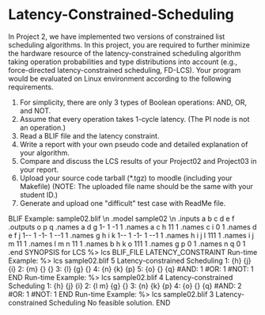 # Latency-Constrained-Scheduling
In Project 2, we have implemented two versions of constrained list scheduling algorithms.
In this project, you are required to further minimize the hardware resource of the
latency-constrained scheduling algorithm taking operation probabilities and type distributions
into account (e.g., force-directed latency-constrained scheduling, FD-LCS). Your program
would be evaluated on Linux environment according to the following requirements.


1. For simplicity, there are only 3 types of Boolean operations: AND, OR, and NOT.
2. Assume that every operation takes 1-cycle latency. (The PI node is not an operation.)
3. Read a BLIF file and the latency constraint.
4. Write a report with your own pseudo code and detailed explanation of your algorithm.
5. Compare and discuss the LCS results of your Project02 and Project03 in your report.
6. Upload your source code tarball (*.tgz) to moodle (including your Makefile)
(NOTE: The uploaded file name should be the same with your student ID.)
7. Generate and upload one "difficult" test case with ReadMe file.



BLIF Example: sample02.blif \n
.model sample02 \n
.inputs a b c d e f
.outputs o p q
.names a d g
1- 1
-1 1
.names a c h
11 1
.names c i
0 1
.names d e f j
1-- 1
-1- 1
--1 1
.names g h i k
1-- 1
-1- 1
--1 1
.names h i j l
111 1
.names i j m
11 1
.names l m n
11 1
.names b h k o
111 1
.names g p
0 1
.names n q
0 1
.end
SYNOPSIS for LCS
%> lcs BLIF_FILE LATENCY_CONSTRAINT
Run-time Example:
%> lcs sample02.blif 5
Latency-constrained Scheduling
1: {h} {j} {i}
2: {m} {} {}
3: {l} {g} {}
4: {n} {k} {p}
5: {o} {} {q}
#AND: 1
#OR: 1
#NOT: 1
END
Run-time Example:
%> lcs sample02.blif 4
Latency-constrained Scheduling
1: {h} {j} {i}
2: {l m} {g} {}
3: {n} {k} {p}
4: {o} {} {q}
#AND: 2
#OR: 1
#NOT: 1
END
Run-time Example:
%> lcs sample02.blif 3
Latency-constrained Scheduling
No feasible solution.
END
